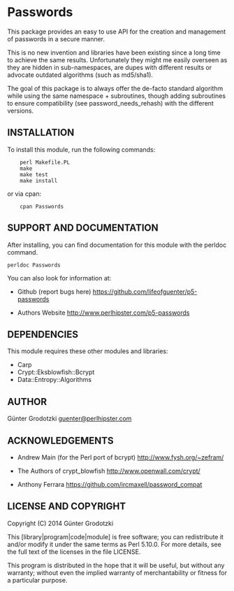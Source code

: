 Passwords
=========

This package provides an easy to use API for the creation and management of
passwords in a secure manner.

This is no new invention and libraries have been existing since a long time to
achieve the same results. Unfortunately they might me easily overseen as they
are hidden in sub-namespaces, are dupes with different results or advocate
outdated algorithms (such as md5/sha1).

The goal of this package is to always offer the de-facto standard algorithm
while using the same namespace + subroutines, though adding subroutines to
ensure compatibility (see password_needs_rehash) with the different versions.

INSTALLATION
------------

To install this module, run the following commands:

```
    perl Makefile.PL
    make
    make test
    make install
```

or via cpan:

```
    cpan Passwords
```

SUPPORT AND DOCUMENTATION
-------------------------

After installing, you can find documentation for this module with the
perldoc command.

    perldoc Passwords

You can also look for information at:

* Github (report bugs here)
  https://github.com/lifeofguenter/p5-passwords

* Authors Website
  http://www.perlhipster.com/p5-passwords
        
DEPENDENCIES
------------

This module requires these other modules and libraries:

* Carp
* Crypt::Eksblowfish::Bcrypt
* Data::Entropy::Algorithms
        
AUTHOR
------

Günter Grodotzki <guenter@perlhipster.com>

ACKNOWLEDGEMENTS
----------------

* Andrew Main (for the Perl port of bcrypt)
    http://www.fysh.org/~zefram/
        
* The Authors of crypt_blowfish
    http://www.openwall.com/crypt/
        
* Anthony Ferrara
    https://github.com/ircmaxell/password_compat

LICENSE AND COPYRIGHT
---------------------

Copyright (C) 2014 Günter Grodotzki

This [library|program|code|module] is free software; you
can redistribute it and/or modify it under the same terms
as Perl 5.10.0. For more details, see the full text of the
licenses in the file LICENSE.

This program is distributed in the hope that it will be
useful, but without any warranty; without even the implied
warranty of merchantability or fitness for a particular purpose.